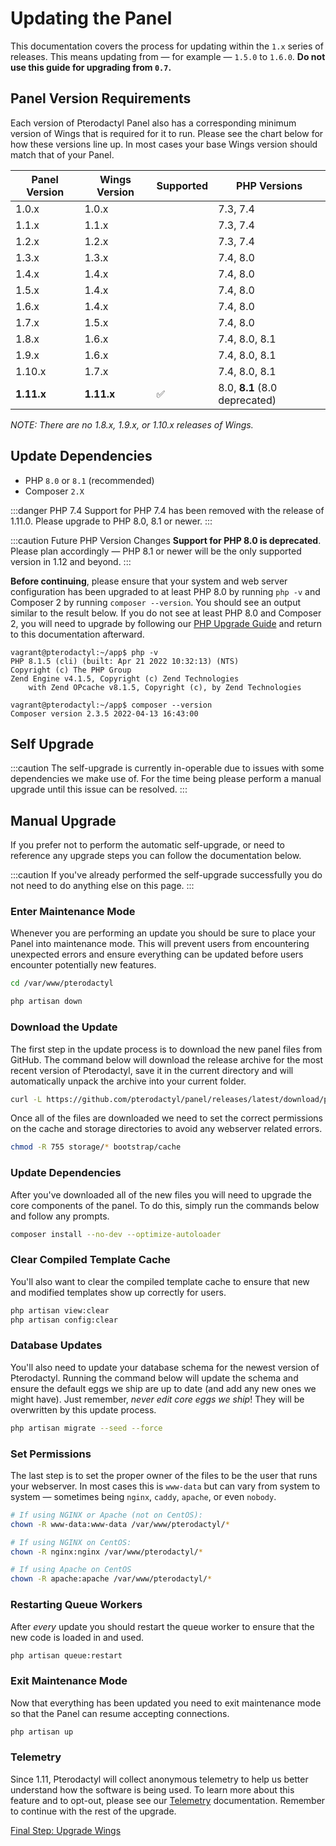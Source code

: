 # Updating the Panel

This documentation covers the process for updating within the `1.x` series of releases. This means updating from
&mdash; for example &mdash; `1.5.0` to `1.6.0`. **Do not use this guide for upgrading from `0.7`.**

## Panel Version Requirements

Each version of Pterodactyl Panel also has a corresponding minimum version of Wings that
is required for it to run. Please see the chart below for how these versions line up. In
most cases your base Wings version should match that of your Panel.

| Panel Version | Wings Version | Supported | PHP Versions                  |
| ------------- | ------------- | --------- | ----------------------------- |
| 1.0.x         | 1.0.x         |           | 7.3, 7.4                      |
| 1.1.x         | 1.1.x         |           | 7.3, 7.4                      |
| 1.2.x         | 1.2.x         |           | 7.3, 7.4                      |
| 1.3.x         | 1.3.x         |           | 7.4, 8.0                      |
| 1.4.x         | 1.4.x         |           | 7.4, 8.0                      |
| 1.5.x         | 1.4.x         |           | 7.4, 8.0                      |
| 1.6.x         | 1.4.x         |           | 7.4, 8.0                      |
| 1.7.x         | 1.5.x         |           | 7.4, 8.0                      |
| 1.8.x         | 1.6.x         |           | 7.4, 8.0, 8.1                 |
| 1.9.x         | 1.6.x         |           | 7.4, 8.0, 8.1                 |
| 1.10.x        | 1.7.x         |           | 7.4, 8.0, 8.1                 |
| **1.11.x**    | **1.11.x**    | ✅        | 8.0, **8.1** (8.0 deprecated) |

_NOTE: There are no 1.8.x, 1.9.x, or 1.10.x releases of Wings._

## Update Dependencies

- PHP `8.0` or `8.1` (recommended)
- Composer `2.X`

:::danger PHP 7.4
Support for PHP 7.4 has been removed with the release of 1.11.0. Please upgrade
to PHP 8.0, 8.1 or newer.
:::

:::caution Future PHP Version Changes
**Support for PHP 8.0 is deprecated**. Please plan accordingly — PHP 8.1 or newer
will be the only supported version in 1.12 and beyond.
:::

**Before continuing**, please ensure that your system and web server configuration has been upgraded to at least PHP 8.0 by running `php -v` and Composer 2 by running `composer --version`. You
should see an output similar to the result below. If you do not see at least PHP 8.0 and Composer 2, you will need to upgrade by following
our [PHP Upgrade Guide](./../guides/php_upgrade.md) and return to this documentation afterward.

```
vagrant@pterodactyl:~/app$ php -v
PHP 8.1.5 (cli) (built: Apr 21 2022 10:32:13) (NTS)
Copyright (c) The PHP Group
Zend Engine v4.1.5, Copyright (c) Zend Technologies
    with Zend OPcache v8.1.5, Copyright (c), by Zend Technologies

vagrant@pterodactyl:~/app$ composer --version
Composer version 2.3.5 2022-04-13 16:43:00
```

## Self Upgrade

:::caution
The self-upgrade is currently in-operable due to issues with some dependencies we make use of.
For the time being please perform a manual upgrade until this issue can be resolved.
:::

## Manual Upgrade

If you prefer not to perform the automatic self-upgrade, or need to reference any upgrade steps you can follow
the documentation below.

:::caution
If you've already performed the self-upgrade successfully you do not need to do anything else on this page.
:::

### Enter Maintenance Mode

Whenever you are performing an update you should be sure to place your Panel into maintenance mode. This will prevent
users from encountering unexpected errors and ensure everything can be updated before users encounter
potentially new features.

```bash
cd /var/www/pterodactyl

php artisan down
```

### Download the Update

The first step in the update process is to download the new panel files from GitHub. The command below will download
the release archive for the most recent version of Pterodactyl, save it in the current directory and will automatically
unpack the archive into your current folder.

```bash
curl -L https://github.com/pterodactyl/panel/releases/latest/download/panel.tar.gz | tar -xzv
```

Once all of the files are downloaded we need to set the correct permissions on the cache and storage directories to avoid
any webserver related errors.

```bash
chmod -R 755 storage/* bootstrap/cache
```

### Update Dependencies

After you've downloaded all of the new files you will need to upgrade the core components of the panel. To do this,
simply run the commands below and follow any prompts.

```bash
composer install --no-dev --optimize-autoloader
```

### Clear Compiled Template Cache

You'll also want to clear the compiled template cache to ensure that new and modified templates show up correctly for
users.

```bash
php artisan view:clear
php artisan config:clear
```

### Database Updates

You'll also need to update your database schema for the newest version of Pterodactyl. Running the command below
will update the schema and ensure the default eggs we ship are up to date (and add any new ones we might have). Just
remember, _never edit core eggs we ship_! They will be overwritten by this update process.

```bash
php artisan migrate --seed --force
```

### Set Permissions

The last step is to set the proper owner of the files to be the user that runs your webserver. In most cases this
is `www-data` but can vary from system to system &mdash; sometimes being `nginx`, `caddy`, `apache`, or even `nobody`.

```bash
# If using NGINX or Apache (not on CentOS):
chown -R www-data:www-data /var/www/pterodactyl/*

# If using NGINX on CentOS:
chown -R nginx:nginx /var/www/pterodactyl/*

# If using Apache on CentOS
chown -R apache:apache /var/www/pterodactyl/*
```

### Restarting Queue Workers

After _every_ update you should restart the queue worker to ensure that the new code is loaded in and used.

```bash
php artisan queue:restart
```

### Exit Maintenance Mode

Now that everything has been updated you need to exit maintenance mode so that the Panel can resume accepting
connections.

```bash
php artisan up
```

### Telemetry

Since 1.11, Pterodactyl will collect anonymous telemetry to help us better understand how the
software is being used. To learn more about this feature and to opt-out, please see our [Telemetry](./additional_configuration.md#telemetry)
documentation. Remember to continue with the rest of the upgrade.

[Final Step: Upgrade Wings](./../wings/upgrading.md)